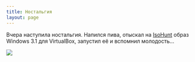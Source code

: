 ```yaml
---
title: Ностальгия
layout: page 
---
```

Вчера наступила ностальгия. Напился пива, отыскал на [IsoHunt](http://isohunt.com/) образ Windows 3.1 для VirtualBox, запустил её и вспомнил молодость...

![](../../../view/65)

